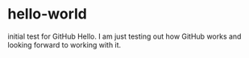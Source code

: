 hello-world
===========

initial test for GitHub
Hello. I am just testing out how GitHub works and looking forward to working with it.
